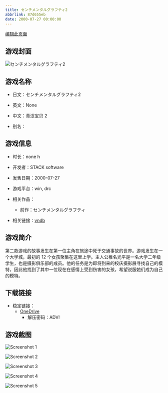 ```yaml
---
title: センチメンタルグラフティ2
abbrlink: 87d655eb
date: 2000-07-27 00:00:00
---
```

[编辑此页面](https://github.com/ACG-3/ADV3-source/blob/main/source/_posts/games/%E3%82%BB%E3%83%B3%E3%83%81%E3%83%A1%E3%83%B3%E3%82%BF%E3%83%AB%E3%82%B0%E3%83%A9%E3%83%95%E3%83%86%E3%82%A32.md)

## 游戏封面

![センチメンタルグラフティ2](https://pan.timero.xyz/onedrive/img_lib_001/%E3%82%BB%E3%83%B3%E3%83%81%E3%83%A1%E3%83%B3%E3%82%BF%E3%83%AB%E3%82%B0%E3%83%A9%E3%83%95%E3%83%86%E3%82%A32_cover.avif)


## 游戏名称

- 日文：センチメンタルグラフティ2
- 英文：None
- 中文：青涩宝贝 2

- 别名：


## 游戏信息

- 时长：none h
- 开发者：STACK software
- 发售日期：2000-07-27
- 游戏平台：win, drc
- 相关作品：
   - 前作：センチメンタルグラフティ

- 相关链接：[vndb](https://vndb.org/v220)


## 游戏简介

第二款游戏的故事发生在第一位主角在旅途中死于交通事故的世界。游戏发生在一个大学城，最初的 12 个女孩聚集在这里上学。主人公椎名光平是一名大学二年级学生，也是摄影俱乐部的成员。他的任务是为即将到来的校庆摄影展寻找自己的模特，因此他找到了其中一位现在在感情上受到伤害的女孩，希望说服她们成为自己的模特。




## 下载链接

- 稳定链接：
    - [OneDrive](https://pan.timero.xyz/onedrive/adv_lib_001/%E3%82%BB%E3%83%B3%E3%83%81%E3%83%A1%E3%83%B3%E3%82%BF%E3%83%AB%E3%82%B0%E3%83%A9%E3%83%95%E3%83%86%E3%82%A32)
        - 解压密码：ADV!



## 游戏截图


![Screenshot 1](https://pan.timero.xyz/onedrive/img_lib_001/%E3%82%BB%E3%83%B3%E3%83%81%E3%83%A1%E3%83%B3%E3%82%BF%E3%83%AB%E3%82%B0%E3%83%A9%E3%83%95%E3%83%86%E3%82%A32_Screenshot_1.avif)

![Screenshot 2](https://pan.timero.xyz/onedrive/img_lib_001/%E3%82%BB%E3%83%B3%E3%83%81%E3%83%A1%E3%83%B3%E3%82%BF%E3%83%AB%E3%82%B0%E3%83%A9%E3%83%95%E3%83%86%E3%82%A32_Screenshot_2.avif)

![Screenshot 3](https://pan.timero.xyz/onedrive/img_lib_001/%E3%82%BB%E3%83%B3%E3%83%81%E3%83%A1%E3%83%B3%E3%82%BF%E3%83%AB%E3%82%B0%E3%83%A9%E3%83%95%E3%83%86%E3%82%A32_Screenshot_3.avif)

![Screenshot 4](https://pan.timero.xyz/onedrive/img_lib_001/%E3%82%BB%E3%83%B3%E3%83%81%E3%83%A1%E3%83%B3%E3%82%BF%E3%83%AB%E3%82%B0%E3%83%A9%E3%83%95%E3%83%86%E3%82%A32_Screenshot_4.avif)

![Screenshot 5](https://pan.timero.xyz/onedrive/img_lib_001/%E3%82%BB%E3%83%B3%E3%83%81%E3%83%A1%E3%83%B3%E3%82%BF%E3%83%AB%E3%82%B0%E3%83%A9%E3%83%95%E3%83%86%E3%82%A32_Screenshot_5.avif)

